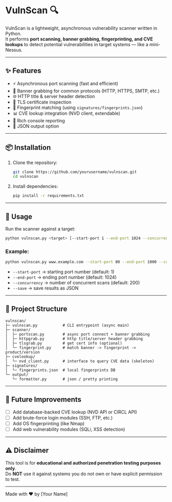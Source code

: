 # VulnScan 🔍

VulnScan is a lightweight, asynchronous vulnerability scanner written in Python.  
It performs **port scanning, banner grabbing, fingerprinting, and CVE lookups** to detect potential vulnerabilities in target systems — like a mini-Nessus.

---

## ✨ Features
- ⚡ Asynchronous port scanning (fast and efficient)
- 📡 Banner grabbing for common protocols (HTTP, HTTPS, SMTP, etc.)
- 🌐 HTTP title & server header detection
- 🔐 TLS certificate inspection
- 🧩 Fingerprint matching (using `signatures/fingerprints.json`)
- 📊 CVE lookup integration (NVD client, extendable)
- 🎨 Rich console reporting
- 💾 JSON output option

---

## 📦 Installation

1. Clone the repository:
   ```bash
   git clone https://github.com/yourusername/vulnscan.git
   cd vulnscan
   ```

2. Install dependencies:
   ```bash
   pip install -r requirements.txt
   ```

---

## 🚀 Usage

Run the scanner against a target:

```bash
python vulnscan.py <target> [--start-port 1 --end-port 1024 --concurrency 200 --save]
```

### Example:
```bash
python vulnscan.py www.example.com --start-port 80 --end-port 1000 --concurrency 300 --save
```

- `--start-port` → starting port number (default: 1)  
- `--end-port` → ending port number (default: 1024)  
- `--concurrency` → number of concurrent scans (default: 200)  
- `--save` → save results as JSON  

---

## 📂 Project Structure

```
vulnscan/
├─ vulnscan.py           # CLI entrypoint (async main)
├─ scanner/
│  ├─ portscan.py        # async port connect + banner grabbing
│  ├─ httpgrab.py        # http title/server header grabbing
│  ├─ tlsgrab.py         # get cert info (optional)
│  └─ fingerprint.py     # match banner -> fingerprint -> product/version
├─ cvelookup/
│  └─ nvd_client.py      # interface to query CVE data (skeleton)
├─ signatures/
│  └─ fingerprints.json  # local fingerprints DB
└─ output/
   └─ formatter.py       # json / pretty printing
```

---

## 🔮 Future Improvements
- [ ] Add database-backed CVE lookup (NVD API or CIRCL API)
- [ ] Add brute-force login modules (SSH, FTP, etc.)
- [ ] Add OS fingerprinting (like Nmap)
- [ ] Add web vulnerability modules (SQLi, XSS detection)

---

## ⚠️ Disclaimer

This tool is for **educational and authorized penetration testing purposes only**.  
Do **NOT** use it against systems you do not own or have explicit permission to test.  

---

Made with ❤️ by [Your Name]
